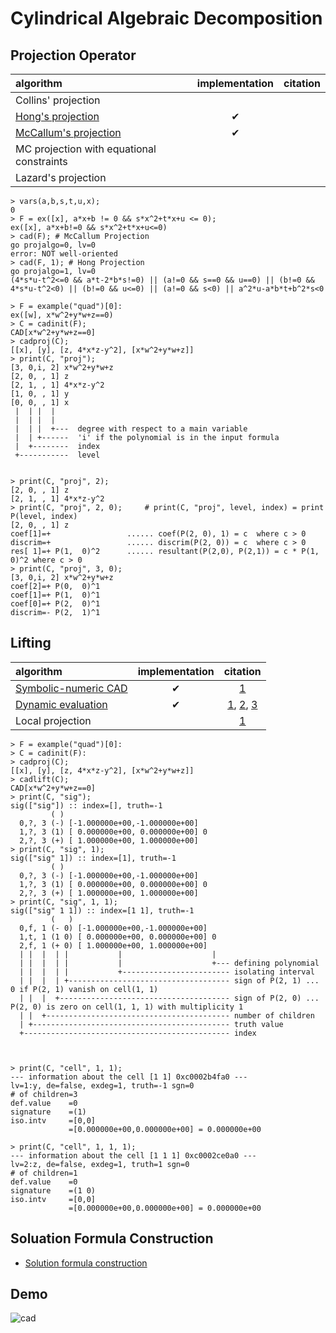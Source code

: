 # Cylindrical Algebraic Decomposition

## Projection Operator

| algorithm | implementation | citation |
| :-- | :--: | :--: |
| Collins' projection  | |
| [Hong's projection](../projhh.go) | ✔ |
| [McCallum's projection](../projmc.go) | ✔ |
| MC projection with equational constraints | |
| Lazard's projection |  |


```
> vars(a,b,s,t,u,x);
0
> F = ex([x], a*x+b != 0 && s*x^2+t*x+u <= 0);
ex([x], a*x+b!=0 && s*x^2+t*x+u<=0)
> cad(F); # McCallum Projection
go projalgo=0, lv=0
error: NOT well-oriented
> cad(F, 1); # Hong Projection
go projalgo=1, lv=0
(4*s*u-t^2<=0 && a*t-2*b*s!=0) || (a!=0 && s==0 && u==0) || (b!=0 && 4*s*u-t^2<0) || (b!=0 && u<=0) || (a!=0 && s<0) || a^2*u-a*b*t+b^2*s<0
```

```
> F = example("quad")[0]:
ex([w], x*w^2+y*w+z==0)
> C = cadinit(F);
CAD[x*w^2+y*w+z==0]
> cadproj(C);
[[x], [y], [z, 4*x*z-y^2], [x*w^2+y*w+z]]
> print(C, "proj");
[3, 0,i, 2] x*w^2+y*w+z
[2, 0, , 1] z
[2, 1, , 1] 4*x*z-y^2
[1, 0, , 1] y
[0, 0, , 1] x
 |  | |  |
 |  | |  |
 |  | |  +---  degree with respect to a main variable
 |  | +------  'i' if the polynomial is in the input formula
 |  +--------  index
 +-----------  level


> print(C, "proj", 2);
[2, 0, , 1] z
[2, 1, , 1] 4*x*z-y^2
> print(C, "proj", 2, 0);     # print(C, "proj", level, index) = print P(level, index)
[2, 0, , 1] z
coef[1]=+                 ...... coef(P(2, 0), 1) = c  where c > 0
discrim=+                 ...... discrim(P(2, 0)) = c  where c > 0
res[ 1]=+ P(1,  0)^2      ...... resultant(P(2,0), P(2,1)) = c * P(1, 0)^2 where c > 0
> print(C, "proj", 3, 0);
[3, 0,i, 2] x*w^2+y*w+z
coef[2]=+ P(0,  0)^1
coef[1]=+ P(1,  0)^1
coef[0]=+ P(2,  0)^1
discrim=- P(2,  1)^1
```

## Lifting

| algorithm | implementation | citation |
| :-- | :--: | :--: |
| [Symbolic-numeric CAD](../lift.go) | ✔| [1](https://www.sciencedirect.com/science/article/pii/S0304397512009413) |
| [Dynamic evaluation](../cad_de.go) | ✔| [1](https://dl.acm.org/doi/10.1006/jsco.1994.1057), [2](https://www.semanticscholar.org/paper/About-a-New-Method-for-Computing-in-Algebraic-Dora-Dicrescenzo/2ebef9590ca6ce106a45f491b0b864aa5a2206c2), [3](https://www.sciencedirect.com/science/article/pii/S0304397512009413) |
| Local projection | | [1](https://dl.acm.org/doi/10.1145/2608628.2608633) |

```
> F = example("quad")[0]:
> C = cadinit(F):
> cadproj(C);
[[x], [y], [z, 4*x*z-y^2], [x*w^2+y*w+z]]
> cadlift(C);
CAD[x*w^2+y*w+z==0]
> print(C, "sig");
sig(["sig"]) :: index=[], truth=-1
         ( )
  0,?, 3 (-) [-1.000000e+00,-1.000000e+00]
  1,?, 3 (1) [ 0.000000e+00, 0.000000e+00] 0
  2,?, 3 (+) [ 1.000000e+00, 1.000000e+00]
> print(C, "sig", 1);
sig(["sig" 1]) :: index=[1], truth=-1
         ( )
  0,?, 3 (-) [-1.000000e+00,-1.000000e+00]
  1,?, 3 (1) [ 0.000000e+00, 0.000000e+00] 0
  2,?, 3 (+) [ 1.000000e+00, 1.000000e+00]
> print(C, "sig", 1, 1);
sig(["sig" 1 1]) :: index=[1 1], truth=-1
         (   )
  0,f, 1 (- 0) [-1.000000e+00,-1.000000e+00]
  1,t, 1 (1 0) [ 0.000000e+00, 0.000000e+00] 0
  2,f, 1 (+ 0) [ 1.000000e+00, 1.000000e+00]
  | |  |  | |           |                    |
  | |  |  | |           |                    +--- defining polynomial
  | |  |  | |           +------------------------ isolating interval
  | |  |  | +------------------------------------ sign of P(2, 1) ... 0 if P(2, 1) vanish on cell(1, 1)
  | |  |  +-------------------------------------- sign of P(2, 0) ... P(2, 0) is zero on cell(1, 1, 1) with multiplicity 1
  | |  +----------------------------------------- number of children
  | +-------------------------------------------- truth value
  +---------------------------------------------- index



> print(C, "cell", 1, 1);
--- information about the cell [1 1] 0xc0002b4fa0 ---
lv=1:y, de=false, exdeg=1, truth=-1 sgn=0
# of children=3
def.value    =0
signature    =(1)
iso.intv     =[0,0]
             =[0.000000e+00,0.000000e+00] = 0.000000e+00

> print(C, "cell", 1, 1, 1);
--- information about the cell [1 1 1] 0xc0002ce0a0 ---
lv=2:z, de=false, exdeg=1, truth=1 sgn=0
# of children=1
def.value    =0
signature    =(1 0)
iso.intv     =[0,0]
             =[0.000000e+00,0.000000e+00] = 0.000000e+00
```


## Soluation Formula Construction

- [Solution formula construction](https://dl.acm.org/doi/10.5555/929495)


## Demo

![cad](https://user-images.githubusercontent.com/7787544/199652778-84d4a90b-4906-4962-ac51-71b625bd9043.gif)

